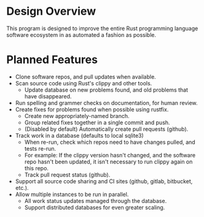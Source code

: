 Design Overview
===============

This program is designed to improve the entire Rust programming language
software ecosystem in as automated a fashion as possible.


# Planned Features

* Clone software repos, and pull updates when available.
* Scan source code using Rust's clippy and other tools.
    * Update database on new problems found, and old problems that have disappeared.
* Run spelling and grammer checks on documentation, for human review.
* Create fixes for problems found when possible using rustfix.
    * Create new appropriately-named branch.
    * Group related fixes together in a single commit and push.
    * (Disabled by default) Automatically create pull requests (github).
* Track work in a database (defaults to local sqlite3)
    * When re-run, check which repos need to have changes pulled, and tests re-run.
    * For example: If the clippy version hasn't changed, and the software repo hasn't been updated, it isn't necessary to run clippy again on this repo.
    * Track pull request status (github).
* Support all source code sharing and CI sites (github, gitlab, bitbucket, etc.).
* Allow multiple instances to be run in parallel.
    * All work status updates managed through the database.
    * Support distributed databases for even greater scaling.
